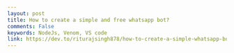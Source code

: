 ```yaml
---
layout: post
title: How to create a simple and free whatsapp bot?
comments: False
keywords: NodeJs, Venom, VS code
link: https://dev.to/riturajsingh878/how-to-create-a-simple-whatsapp-bot-d1b
---
```

